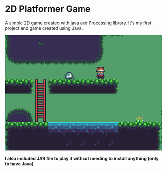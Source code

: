 # 2D Platformer Game

A simple 2D game created with java and [Processing](https://www.processing.org) library.
    It's my first project and game created using Java.

![Gameplay image](images/img1.png)

**I also included JAR file to play it without needing to install anything (only to have Java)**
